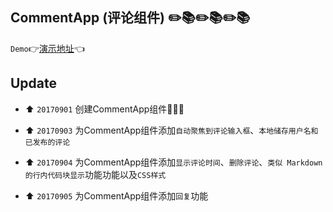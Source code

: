 ## CommentApp (评论组件) :pencil2::books::pencil2::books::pencil2::books:

`Demo`:point_right:[演示地址](https://mxxumin.github.io/react/react-component/comment-app/build/index.html):point_left:

## Update

* :arrow_up: `20170901` 创建CommentApp组件:tada::tada::tada:

* :arrow_up: `20170903` 为CommentApp组件添加`自动聚焦到评论输入框`、`本地储存用户名和已发布的评论`

* :arrow_up: `20170904` 为CommentApp组件添加`显示评论时间`、`删除评论`、`类似 Markdown的行内代码块显示`功能功能以及`CSS样式`

* :arrow_up: `20170905` 为CommentApp组件添加`回复`功能
